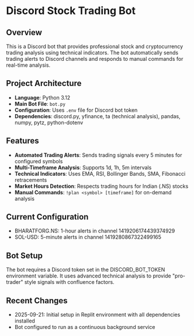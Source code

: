 # Discord Stock Trading Bot

## Overview
This is a Discord bot that provides professional stock and cryptocurrency trading analysis using technical indicators. The bot automatically sends trading alerts to Discord channels and responds to manual commands for real-time analysis.

## Project Architecture
- **Language**: Python 3.12
- **Main Bot File**: `bot.py`
- **Configuration**: Uses `.env` file for Discord bot token
- **Dependencies**: discord.py, yfinance, ta (technical analysis), pandas, numpy, pytz, python-dotenv

## Features
- **Automated Trading Alerts**: Sends trading signals every 5 minutes for configured symbols
- **Multi-Timeframe Analysis**: Supports 1d, 1h, 5m intervals
- **Technical Indicators**: Uses EMA, RSI, Bollinger Bands, SMA, Fibonacci retracements
- **Market Hours Detection**: Respects trading hours for Indian (.NS) stocks
- **Manual Commands**: `!plan <symbol> [timeframe]` for on-demand analysis

## Current Configuration
- BHARATFORG.NS: 1-hour alerts in channel 1419206174439374929
- SOL-USD: 5-minute alerts in channel 1419280867322499165

## Bot Setup
The bot requires a Discord token set in the DISCORD_BOT_TOKEN environment variable. It uses advanced technical analysis to provide "pro-trader" style signals with confluence factors.

## Recent Changes
- 2025-09-21: Initial setup in Replit environment with all dependencies installed
- Bot configured to run as a continuous background service